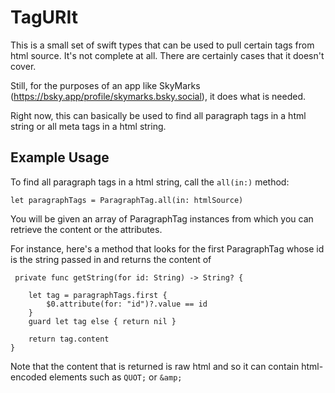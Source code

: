 #  TagURIt

This is a small set of swift types that can be used to pull certain tags from html source.
It's not complete at all.
There are certainly cases that it doesn't cover.

Still, for the purposes of an app like SkyMarks (https://bsky.app/profile/skymarks.bsky.social), it does what is needed.

Right now, this can basically be used to find all paragraph tags in a html string or all meta tags in a html string.

## Example Usage

To find all paragraph tags in a html string, call the `all(in:)` method:

    let paragraphTags = ParagraphTag.all(in: htmlSource)
    
 You will be given an array of ParagraphTag instances from which you can retrieve the content or the attributes.
 
 For instance, here's a method that looks for the first ParagraphTag whose id is the string passed in and returns the content of  
 
     private func getString(for id: String) -> String? {
        
        let tag = paragraphTags.first {
            $0.attribute(for: "id")?.value == id
        }
        guard let tag else { return nil }
        
        return tag.content
    }

Note that the content that is returned is raw html and so it can contain html-encoded elements such as `QUOT;` or `&amp;`
